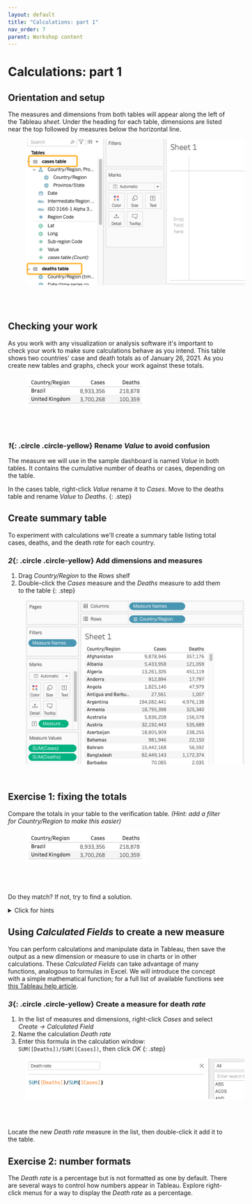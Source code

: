 ```yaml
---
layout: default
title: "Calculations: part 1" 
nav_order: 7
parent: Workshop content
---
```

# Calculations: part 1
## Orientation and setup
The measures and dimensions from both tables will appear along the left of the Tableau _sheet_. Under the heading for each table, dimensions are listed near the top followed by measures below the horizontal line.

<img style="margin-left:40px; margin-bottom:50px" src="images/two-sources.png"/>



## Checking your work
As you work with any visualization or analysis software it's important to check your work to make sure calculations behave as you intend. This table shows two countries' case and death totals as of January 26, 2021. As you create new tables and graphs, check your work against these totals. 

<img style="margin-left:40px; margin-bottom:50px" src="images/verification.png"/>


### *1*{: .circle .circle-yellow} Rename _Value_ to avoid confusion
The measure we will use in the sample dashboard is named _Value_ in both tables. It contains the cumulative number of deaths or cases, depending on the table.

In the cases table, right-click _Value_ rename it to _Cases_. Move to the deaths table and rename _Value_ to _Deaths_.
{: .step}

## Create summary table
To experiment with calculations we'll create a summary table listing total cases, deaths, and the death _rate_ for each country. 

### *2*{: .circle .circle-yellow} Add dimensions and measures
1. Drag _Country/Region_ to the _Rows_ shelf
2. Double-click the _Cases_ measure and the _Deaths_ measure to add them to the table
{: .step}

<img style="margin-left:40px; margin-bottom:30px" src="images/table-1.png"/>


## Exercise 1: fixing the totals
Compare the totals in your table to the verification table. _(Hint: add a filter for Country/Region to make this easier)_

<img style="margin-left:40px; margin-bottom:50px" src="images/verification.png"/>

Do they match? If not, try to find a solution.

<details>
<summary>Click for hints</summary>
<br>
The data for each day is the *total* number of cases and deaths, not the number of new cases recorded on that particular date. Make sure the table shows only the most recent total.
</details>

## Using _Calculated Fields_ to create a new measure
You can perform calculations and manipulate data in Tableau, then save the output as a new dimension or measure to use in charts or in other calculations. These _Calculated Fields_ can take advantage of many functions, analogous to formulas in Excel. We will introduce the concept with a simple mathematical function; for a full list of available functions see [this Tableau help article](https://help.tableau.com/current/pro/desktop/en-us/functions.htm). 

### *3*{: .circle .circle-yellow} Create a measure for death _rate_
1. In the list of measures and dimensions, right-click _Cases_ and select _Create -> Calculated Field_
2. Name the calculation _Death rate_
3. Enter this formula in the calculation window: `SUM([Deaths])/SUM([Cases])`, then click _OK_
{: .step}

<img style="margin-left:40px; margin-bottom:50px" src="images/calc-popup.png"/>

Locate the new _Death rate_ measure in the list, then double-click it add it to the table. 

## Exercise 2: number formats
The _Death rate_ is a percentage but is not formatted as one by default. There are several ways to control how numbers appear in Tableau. Explore right-click menus for a way to display the _Death rate_ as a percentage.


